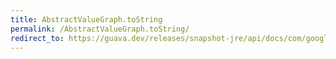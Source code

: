 ```yaml
---
title: AbstractValueGraph.toString
permalink: /AbstractValueGraph.toString/
redirect_to: https://guava.dev/releases/snapshot-jre/api/docs/com/google/common/graph/AbstractValueGraph.html#toString--
---
```

